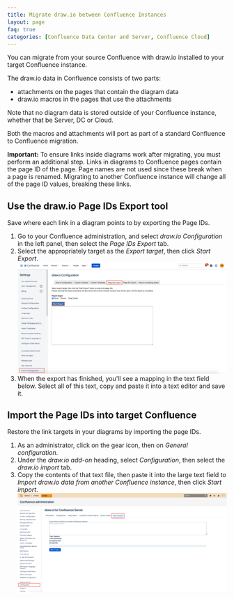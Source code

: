 ```yaml
---
title: Migrate draw.io between Confluence Instances
layout: page
faq: true
categories: [Confluence Data Center and Server, Confluence Cloud]
---
```


You can migrate from your source Confluence with draw.io installed to your target Confluence instance.

The draw.io data in Confluence consists of two parts:
* attachments on the pages that contain the diagram data
* draw.io macros in the pages that use the attachments

Note that no diagram data is stored outside of your Confluence instance, whether that be Server, DC or Cloud.

Both the macros and attachments will port as part of a standard Confluence to Confluence migration.

**Important:** To ensure links inside diagrams work after migrating, you must perform an additional step. Links in diagrams to Confluence pages contain the page ID of the page. Page names are not used since these break when a page is renamed. Migrating to another Confluence instance will change all of the page ID values, breaking these links.

## Use the draw.io Page IDs Export tool

Save where each link in a diagram points to by exporting the Page IDs.

1. Go to your Confluence administration, and select _draw.io Configuration_ in the left panel, then select the _Page IDs Export_ tab.
2. Select the appropriately target as the _Export target_, then click _Start Export_.
<br /><img src="/assets/img/blog/page-ids-export-confluence-cloud.png" style="max-width:100%;height:auto;" alt="To make sure links in diagrams continue to work, export the page IDs from Confluence to correctly migrate">
3. When the export has finished, you'll see a mapping in the text field below. Select all of this text, copy and paste it into a text editor and save it.

## Import the Page IDs into target Confluence

Restore the link targets in your diagrams by importing the page IDs.

1. As an administrator, click on the gear icon, then on _General configuration_.
2. Under the _draw.io add-on_ heading, select _Configuration_, then select the _draw.io import_ tab.
3. Copy the contents of that text file, then paste it into the large text field to _Import draw.io data from another Confluence instance_, then click _Start import_.
<br /><img src="/assets/img/blog/import-drawio-data-confluence-server.png" style="max-width:100%;height:auto;" alt="Import draw.io diagram data from another Confluence instance">